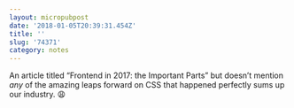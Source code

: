 ```yaml
---
layout: micropubpost
date: '2018-01-05T20:39:31.454Z'
title: ''
slug: '74371'
category: notes
---
```

An article titled “Frontend in 2017: the Important Parts” but doesn’t mention *any* of the amazing leaps forward on CSS that happened perfectly sums up our industry. 😩
